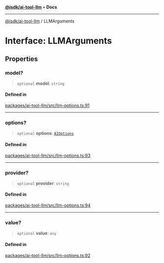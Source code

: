 [**@isdk/ai-tool-llm**](../README.md) • **Docs**

***

[@isdk/ai-tool-llm](../globals.md) / LLMArguments

# Interface: LLMArguments

## Properties

### model?

> `optional` **model**: `string`

#### Defined in

[packages/ai-tool-llm/src/llm-options.ts:91](https://github.com/isdk/ai-tool-llm.js/blob/c551b330a82a79e61c6412bbe0899ddc282205b8/src/llm-options.ts#L91)

***

### options?

> `optional` **options**: [`AIOptions`](AIOptions.md)

#### Defined in

[packages/ai-tool-llm/src/llm-options.ts:93](https://github.com/isdk/ai-tool-llm.js/blob/c551b330a82a79e61c6412bbe0899ddc282205b8/src/llm-options.ts#L93)

***

### provider?

> `optional` **provider**: `string`

#### Defined in

[packages/ai-tool-llm/src/llm-options.ts:94](https://github.com/isdk/ai-tool-llm.js/blob/c551b330a82a79e61c6412bbe0899ddc282205b8/src/llm-options.ts#L94)

***

### value?

> `optional` **value**: `any`

#### Defined in

[packages/ai-tool-llm/src/llm-options.ts:92](https://github.com/isdk/ai-tool-llm.js/blob/c551b330a82a79e61c6412bbe0899ddc282205b8/src/llm-options.ts#L92)
